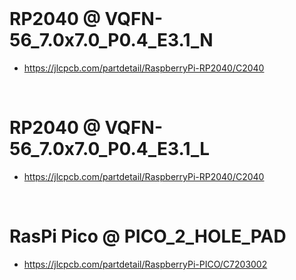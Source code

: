 
<br>

# RP2040 @ VQFN-56_7.0x7.0_P0.4_E3.1_N
 - https://jlcpcb.com/partdetail/RaspberryPi-RP2040/C2040

<br>

# RP2040 @ VQFN-56_7.0x7.0_P0.4_E3.1_L
 - https://jlcpcb.com/partdetail/RaspberryPi-RP2040/C2040




<br>

# RasPi Pico @ PICO_2_HOLE_PAD

 - https://jlcpcb.com/partdetail/RaspberryPi-PICO/C7203002









